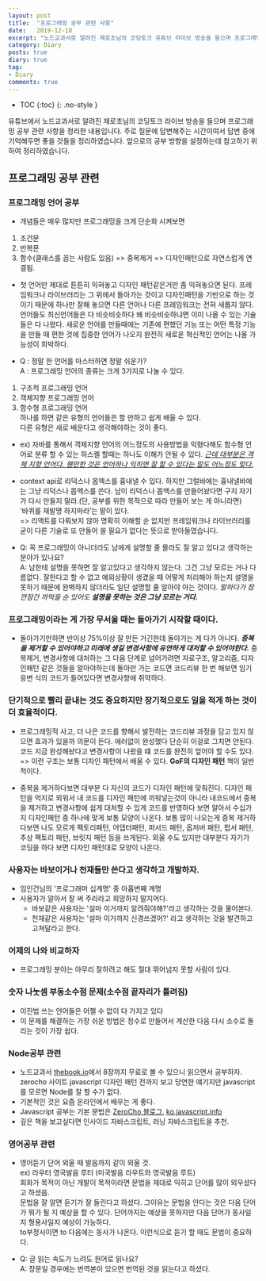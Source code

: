 ```yaml
---
layout: post
title:  "프로그래밍 공부 관련 사항"
date:   2019-12-18
excerpt: "노드교과서로 알려진 제로초님의 코딩토크 유튜브 라이브 방송을 들으며 프로그래밍 공부 관련 사항을 정리한 내용입니다."
category: Diary
posts: true
diary: true
tag:
- Diary
comments: true
---
```


* TOC
{:toc}
{: .no-style }
  
유튜브에서 노드교과서로 알려진 제로초님의 코딩토크 라이브 방송을 들으며 프로그래밍 공부 관련 사항을 정리한 내용입니다. 주로 질문에 답변해주는 시간이여서 답변 중에 기억해두면 좋을 것들을 정리하였습니다. 앞으로의 공부 방향을 설정하는데 참고하기 위하여 정리하였습니다.  
  
## 프로그래밍 공부 관련  
### 프로그래밍 언어 공부
- 개념들은 매우 많지만 프로그래밍을 크게 단순화 시켜보면
1. 조건문  
2. 반복문  
3. 함수(클래스를 꼽는 사람도 있음) => 중복제거 => 디자인패턴으로 자연스럽게 연결됨.  
  
- 첫 언어만 제대로 튼튼히 익혀놓고 디자인 패턴같은거만 좀 익혀놓으면 된다. 프레임워크나 라이브러리는 그 위에서 돌아가는 것이고 디자인패턴을 기반으로 하는 것이기 때문에 하나만 잘해 놓으면 다른 언어나 다른 프레임워크는 전혀 새롭지 않다.  
언어들도 최신언어들은 다 비슷비슷하다 왜 비슷비슷하냐면 이미 나올 수 있는 기술들은 다 나왔다. 새로운 언어를 만들때에는 기존에 편했던 기능 또는 어떤 특정 기능을 만들 때 편한 것에 집중한 언어가 나오지 완전히 새로운 혁신적인 언어는 나올 가능성이 희박하다.  
  
- Q : 정말 한 언어를 마스터하면 정말 쉬운가?  
A : 프로그래밍 언어의 종류는 크게 3가지로 나눌 수 있다.  
1. 구조적 프로그래밍 언어  
2. 객체지향 프로그래밍 언어  
3. 함수형 프로그래밍 언어  
하나를 하면 같은 유형의 언어들은 할 만하고 쉽게 배울 수 있다.  
다른 유형은 새로 배운다고 생각해야하는 것이 좋다.
- ex) 자바를 통해서 객체지향 언어의 어느정도의 사용방법을 익혔다해도 함수형 언어로 분류 할 수 있는 하스켈 할때는 하나도 이해가 안될 수 있다. *<u>근데 대부분은 객체 지향 언어다. 웬만한 것은 언어하나 익히면 잘 할 수 있다는 말도 어느정도 맞다.</u>*  
  
  
- context api로 리덕스나 몹엑스를 흉내낼 수 있다. 하지만 그럴바에는 흉내낼바에는 그냥 리덕스나 몹엑스를 쓴다.
남이 리덕스나 몹엑스를 만들어놨다면 구지 자기가 다시 만들지 말라.(단, 공부를 위한 목적으로 따라 만들어 보는 게 아니라면)  
‘바퀴를 재발명 하지마라’는 말이 있다.  
  => 리액트를 다뤄보지 않아 명확히 이해할 순 없지만 프레임워크나 라이브러리를 굳이 다른 기술로 또 만들어 쓸 필요가 없다는 뜻으로 받아들였습니다.
  
  
- Q: 꼭 프로그래밍이 아니더라도 남에게 설명할 줄 몰라도 잘 알고 있다고 생각하는 분야가 있나요?  
A: 남한테 설명을 못하면 잘 알고있다고 생각하지 않는다. 그건 그냥 모르는 거나 다름없다. 잘한다고 할 수 없고 예외상황이 생겼을 때 어떻게 처리해야 하는지 설명을 못하기 때문에 완벽하지 않더라도 일단 설명할 줄 알아야 아는 것이다. *말하다가 잠깐잠간 까먹을 순 있어도 **설명을 못하는 것은 그냥 모르는 거다.***  
  
### 프로그래밍이라는 게 가장 무서울 때는 돌아가기 시작할 때이다.  
- 돌아가기만하면 반이상 75%이상 잘 만든 거긴한데 돌아가는 게 다가 아니다. ***중복을 제거할 수 있어야하고 미래에 생길 변경사항에 유연하게 대처할 수 있어야한다.*** 중복제거, 변경사항에 대처하는 그 다음 단계로 넘어가려면 자료구조, 알고리즘, 디자인패턴 같은 것들을 알아야하는데 돌아만 가는 코드면 코드리뷰 한 번 해보면 임기응변 식의 코드가 들어있다면 변경사항에 취약하다. 
  
### 단기적으로 빨리 끝내는 것도 중요하지만 장기적으로도 일을 적게 하는 것이 더 효율적이다.    
- 프로그래밍적 사고, 더 나은 코드를 향해서 발전하는 코드리뷰 과정을 담고 있지 않으면 효과가 있을까 의문이 든다. 에러없이 완성했다 단순히 이걸로 그치면 안된다. 코드 지금 완성해놨다고 변경사항이 나왔을 떄 코드를 완전히 엎어야 할 수도 있다.    
=> 이런 구조는 보통 디자인 패턴에서 배울 수 있다. **GoF의 디자인 패턴** 책이 일반적이다.  
  
- 중복을 제거하다보면 대부분 다 자신의 코드가 디자인 패턴에 맞춰진다. 디자인 패턴을 억지로 외워서 내 코드를 디자인 패턴에 끼워넣는것이 아니라 내코드에서 중복을 제거하고 변경사항에 쉽게 대처할 수 있게 코드를 반영하다 보면 알아서 수십가지 디자인패턴 중 하나에 맞게 보통 모양이 나온다. 보통 많이 나오는게 중복 제거하다보면 나도 모르게 팩토리패턴, 어댑터패턴, 퍼서드 패턴, 옵저버 패턴, 펍서 패턴, 추상 팩토리 패턴, 브릿지 패턴 등을 쓰게된다. 외울 수도 있지만 대부분다 자기가 코딩을 하다 보면 디자인 패턴대로 모양이 나온다. 
  
### 사용자는 바보이거나 천재들만 쓴다고 생각하고 개발하자.   
- 임인건님의 '프로그래머 십계명' 중 아홉번째 계명  
- 사용자가 알아서 잘 써 주리라고 희망하지 말지어다.
   - 바보같은 사용자는 '설마 이거까지 알려줘야해?'라고 생각하는 것을 물어본다.  
   - 천재같은 사용자는 '설마 이거까지 신경쓰겠어?' 라고 생각하는 것을 발견하고 고쳐달라고 한다.  

### 어제의 나와 비교하자  
- 프로그래밍 분야는 아무리 잘하려고 해도 절대 뛰어넘지 못할 사람이 있다.  
  
### 숫자 나눗셈 부동소수점 문제(소수점 끝자리가 틀려짐)  
- 이진법 쓰는 언어들은 어쩔 수 없이 다 가지고 있다  
- 이 문제를 해결하는 가장 쉬운 방법은 정수로 만들어서 계산한 다음 다시 소수로 돌리는 것이 가장 쉽다.  
   
  
### Node공부 관련  
- 노드교과서 [thebook.io](https://thebook.io)에서 8장까지 무료로 볼 수 있으니 읽으면서 공부하자. zerocho 사이트 javascript 디자인 패턴 전까지 보고 당연한 얘기지만 javascript를 모르면 Node를 잘 할 수가 없다. 
- 기본적인 것은 요즘 온라인에서 배우는 게 좋다.  
- Javascript 공부는 기본 문법은 [ZeroCho 블로그](https://www.zerocho.com), [ko.javascript.info](https://ko.javascript.info)  
- 깊은 책을 보고싶다면 인사이드 자바스크립트, 러닝 자바스크립트을 추천.  
  

    
### 영어공부 관련  
- 영어듣기 단어 외울 때 발음까지 같이 외울 것.  
ex) 라우터 영국발음 루터 (미국발음 라우트와 영국발음 루트)  
회화가 목적이 아닌 개발이 목적이라면 문법을 제대로 익히고 단어를 많이 외우셨다고 하셨음.  
문법을 잘 알면 듣기가 잘 들린다고 하셨다. 그이유는 문법을 안다는 것은 다음 단어가 뭐가 될 지 예상을 할 수 있다. 단어까지는 예상을 못하지만 다음 단어가 동사일지 형용사일지 예상이 가능하다.  
to부정사이면 to 다음에는 동사가 나온다. 이런식으로 듣기 할 때도 문법이 중요하다.  

- Q: 글 읽는 속도가 느려도 원어로 읽나요?  
A: 장문일 경우에는 번역본이 있으면 번역된 것을 읽는다고 하셨다.  

